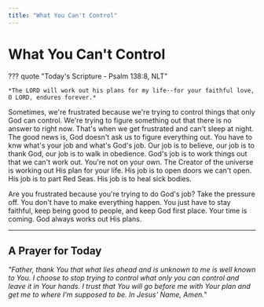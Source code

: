 ```yaml
---
title: "What You Can't Control"
---
```


# What You Can't Control

??? quote "Today's Scripture - Psalm 138:8, NLT"

    *The LORD will work out his plans for my life--for your faithful love, O LORD, endures forever.*

Sometimes, we're frustrated because we're trying to control things that only God can control. We're trying to figure something out that there is no answer to right now. That's when we get frustrated and can't sleep at night. The good news is, God doesn't ask us to figure everything out. You have to knw what's your job and what's God's job. Our job is to believe, our job is to thank God, our job is to walk in obedience. God's job is to work things out that we can't work out. You're not on your own. The Creator of the universe is working out His plan for your life. His job is to open doors we can't open. His job is to part Red Seas. His job is to heal sick bodies.

Are you frustrated because you're trying to do God's job? Take the pressure off. You don't have to make everything happen. You just have to stay faithful, keep being good to people, and keep God first place. Your time is coming. God always works out His plans.

<hr>

## A Prayer for Today

*"Father, thank You that what lies ahead and is unknown to me is well known to You. I choose to stop trying to control what only you can control and leave it in Your hands. I trust that You will go before me with Your plan and get me to where I'm supposed to be. In Jesus' Name, Amen."*